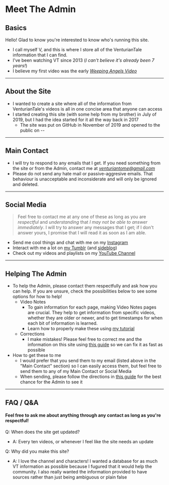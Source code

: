# Meet The Admin


## Basics
Hello! Glad to know you're interested to know who's running this site.  
- I call myself V, and this is where I store all of the VenturianTale information that I can find.  
- I've been watching VT since 2013 \(*I can't believe it's already been 7 years!*)
- I believe my first video was the early [*Weeping Angels Video*](https://www.youtube.com/watch?v=y4VbP82dVo0)

----

## About the Site
- I wanted to create a site where all of the information from VenturianTale's videos is all in one concise area that anyone can access
- I started creating this site \(with some help from my brother) in July of 2019, but I had the idea started for it all the way back in 2017
  - The site was put on GitHub in November of 2019 and opened to the public on --

----

## Main Contact
- I will try to respond to any emails that I get. If you need something from the site or from the Admin, contact me at [*venturiantome@gmail.com*](https://mail.google.com/mail/u/0/)
- Please do not send any hate mail or passive-aggresive emails. That behaviour is unacceptable and inconsiderate and will only be ignored and deleted.

----

## Social Media
> Feel free to contact me at any one of these as long as you are *respectful* and *understanding* that *I may not be able to answer immediately*. I will try to answer any messages that I get; if I don't answer yours, I promise that I will read it as soon as I am able.
- Send me cool things and chat with me on my [Instagram](https://instagram.com/hauntedbyeverything?igshid=y29spkcp7eri)
- Interact with me a lot on [my Tumblr](https://www.tumblr.com/blog/venturiantome) \(and [sideblog](https://www.tumblr.com/blog/hauntedbyeverything))
- Check out my videos and playlists on my [YouTube Channel](https://youtube.com/channel/UCY0etJmLpMe20cv3j5Pm25Q)

----

## Helping The Admin
- To help the Admin, please contact them respectfully and ask how you can help. If you are unsure, check the possibilities below to see some options for how to help!
  - Video Notes
    - To gain information for each page, making Video Notes pages are crucial. They help to get information from specific videos, whether they are older or newer, and to get timestamps for when each bit of information is learned.
    - Learn how to properly make these using [my tutorial](https://docs.google.com/document/d/1EtSWsHFoiZhlNxEZkv6U3YR3iqmkSeaUQ4xFkfOOrZ4/edit?usp=sharing)
  - Corrections
    - I make mistakes! Please feel free to correct me and the information on this site using [this guide](https://docs.google.com/document/d/1U40g6dqhDeBJgtTbPVV-S0vthlIVFltQpwKWZESY77k/edit?usp=sharing) so we can fix it as fast as possible
- How to get these to me
  - I would prefer that you send them to my email \(listed above in the "Main Contact" section) so I can easily access them, but feel free to send them to any of my Main Contact or Social Media
  - When sending, please follow the directions in [this guide](https://docs.google.com/document/d/14PGC7w6oTjGEMPeQybY7cULI1WKEdkg-0RRgTJP4SgE/edit?usp=sharing) for the best chance for the Admin to see it

----

## FAQ / Q&A
#### Feel free to ask me about anything through any contact as long as you're respectful!

Q: When does the site get updated?
- A: Every ten videos, or whenever I feel like the site needs an update

Q: Why did you make this site?
- A: I love the channel and characters! I wanted a database for as much VT information as possible because I fugured that it would help the community. I also really wanted the information provided to have sources rather than just being ambiguous or plain false
